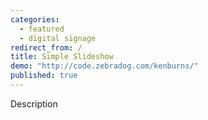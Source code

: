 ```yaml
---
categories: 
  - featured
  - digital signage
redirect_from: /
title: Simple Slideshow
demo: "http://code.zebradog.com/kenburns/"
published: true
---
```


Description